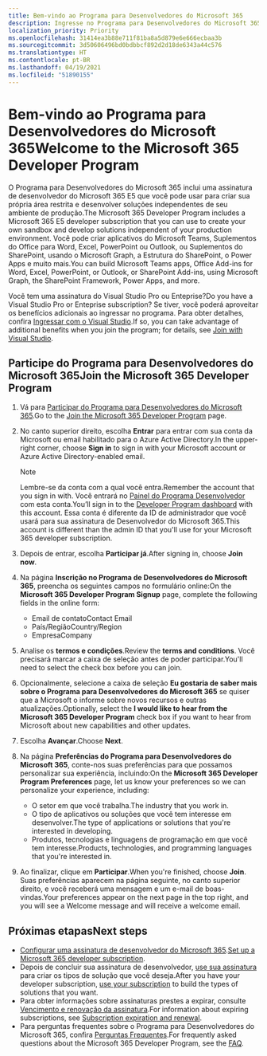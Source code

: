 ```yaml
---
title: Bem-vindo ao Programa para Desenvolvedores do Microsoft 365
description: Ingresse no Programa para Desenvolvedores do Microsoft 365 para desenvolver soluções do Microsoft 365 independentemente de seu ambiente de produção.
localization_priority: Priority
ms.openlocfilehash: 31414ea3b88e711f81ba8a5d879e6e666ecbaa3b
ms.sourcegitcommit: 3d50606496bd0bdbbcf892d2d18de6343a44c576
ms.translationtype: HT
ms.contentlocale: pt-BR
ms.lasthandoff: 04/19/2021
ms.locfileid: "51890155"
---
```

# <a name="welcome-to-the-microsoft-365-developer-program"></a><span data-ttu-id="7ff08-103">Bem-vindo ao Programa para Desenvolvedores do Microsoft 365</span><span class="sxs-lookup"><span data-stu-id="7ff08-103">Welcome to the Microsoft 365 Developer Program</span></span>

<span data-ttu-id="7ff08-104">O Programa para Desenvolvedores do Microsoft 365 inclui uma assinatura de desenvolvedor do Microsoft 365 E5 que você pode usar para criar sua própria área restrita e desenvolver soluções independentes de seu ambiente de produção.</span><span class="sxs-lookup"><span data-stu-id="7ff08-104">The Microsoft 365 Developer Program includes a Microsoft 365 E5 developer subscription that you can use to create your own sandbox and develop solutions independent of your production environment.</span></span> <span data-ttu-id="7ff08-105">Você pode criar aplicativos do Microsoft Teams, Suplementos do Office para Word, Excel, PowerPoint ou Outlook, ou Suplementos do SharePoint, usando o Microsoft Graph, a Estrutura do SharePoint, o Power Apps e muito mais.</span><span class="sxs-lookup"><span data-stu-id="7ff08-105">You can build Microsoft Teams apps, Office Add-ins for Word, Excel, PowerPoint, or Outlook, or SharePoint Add-ins, using Microsoft Graph, the SharePoint Framework, Power Apps, and more.</span></span>

<span data-ttu-id="7ff08-106">Você tem uma assinatura do Visual Studio Pro ou Enteprise?</span><span class="sxs-lookup"><span data-stu-id="7ff08-106">Do you have a Visual Studio Pro or Enteprise subscription?</span></span> <span data-ttu-id="7ff08-107">Se tiver, você poderá aproveitar os benefícios adicionais ao ingressar no programa. Para obter detalhes, confira [Ingressar com o Visual Studio](join-with-visual-studio.md).</span><span class="sxs-lookup"><span data-stu-id="7ff08-107">If so, you can take advantage of additional benefits when you join the program; for details, see [Join with Visual Studio](join-with-visual-studio.md).</span></span>

## <a name="join-the-microsoft-365-developer-program"></a><span data-ttu-id="7ff08-108">Participe do Programa para Desenvolvedores do Microsoft 365</span><span class="sxs-lookup"><span data-stu-id="7ff08-108">Join the Microsoft 365 Developer Program</span></span>

1. <span data-ttu-id="7ff08-109">Vá para [Participar do Programa para Desenvolvedores do Microsoft 365](https://developer.microsoft.com/pt-BR/microsoft-365/dev-program).</span><span class="sxs-lookup"><span data-stu-id="7ff08-109">Go to the [Join the Microsoft 365 Developer Program](https://developer.microsoft.com/pt-BR/microsoft-365/dev-program) page.</span></span> 

2. <span data-ttu-id="7ff08-110">No canto superior direito, escolha **Entrar** para entrar com sua conta da Microsoft ou email habilitado para o Azure Active Directory.</span><span class="sxs-lookup"><span data-stu-id="7ff08-110">In the upper-right corner, choose **Sign in** to sign in with your Microsoft account or Azure Active Directory-enabled email.</span></span>

    > [!NOTE]
    > <span data-ttu-id="7ff08-111">Lembre-se da conta com a qual você entra.</span><span class="sxs-lookup"><span data-stu-id="7ff08-111">Remember the account that you sign in with.</span></span> <span data-ttu-id="7ff08-112">Você entrará no [Painel do Programa Desenvolvedor](https://developer.microsoft.com/office/profile) com esta conta.</span><span class="sxs-lookup"><span data-stu-id="7ff08-112">You’ll sign in to the [Developer Program dashboard](https://developer.microsoft.com/office/profile) with this account.</span></span> <span data-ttu-id="7ff08-113">Essa conta é diferente da ID de administrador que você usará para sua assinatura de Desenvolvedor do Microsoft 365.</span><span class="sxs-lookup"><span data-stu-id="7ff08-113">This account is different than the admin ID that you'll use for your Microsoft 365 developer subscription.</span></span>

3. <span data-ttu-id="7ff08-114">Depois de entrar, escolha **Participar já**.</span><span class="sxs-lookup"><span data-stu-id="7ff08-114">After signing in, choose **Join now**.</span></span>

4. <span data-ttu-id="7ff08-115">Na página **Inscrição no Programa de Desenvolvedores do Microsoft 365**, preencha os seguintes campos no formulário online:</span><span class="sxs-lookup"><span data-stu-id="7ff08-115">On the **Microsoft 365 Developer Program Signup** page, complete the following fields in the online form:</span></span>

    - <span data-ttu-id="7ff08-116">Email de contato</span><span class="sxs-lookup"><span data-stu-id="7ff08-116">Contact Email</span></span>
    - <span data-ttu-id="7ff08-117">País/Região</span><span class="sxs-lookup"><span data-stu-id="7ff08-117">Country/Region</span></span>
    - <span data-ttu-id="7ff08-118">Empresa</span><span class="sxs-lookup"><span data-stu-id="7ff08-118">Company</span></span>

5. <span data-ttu-id="7ff08-119">Analise os **termos e condições**.</span><span class="sxs-lookup"><span data-stu-id="7ff08-119">Review the **terms and conditions**.</span></span> <span data-ttu-id="7ff08-120">Você precisará marcar a caixa de seleção antes de poder participar.</span><span class="sxs-lookup"><span data-stu-id="7ff08-120">You'll need to select the check box before you can join.</span></span>

6. <span data-ttu-id="7ff08-121">Opcionalmente, selecione a caixa de seleção **Eu gostaria de saber mais sobre o Programa para Desenvolvedores do Microsoft 365** se quiser que a Microsoft o informe sobre novos recursos e outras atualizações.</span><span class="sxs-lookup"><span data-stu-id="7ff08-121">Optionally, select the **I would like to hear from the Microsoft 365 Developer Program** check box if you want to hear from Microsoft about new capabilities and other updates.</span></span> 

7. <span data-ttu-id="7ff08-122">Escolha **Avançar**.</span><span class="sxs-lookup"><span data-stu-id="7ff08-122">Choose **Next**.</span></span>

8. <span data-ttu-id="7ff08-123">Na página **Preferências do Programa para Desenvolvedores do Microsoft 365**, conte-nos suas preferências para que possamos personalizar sua experiência, incluindo:</span><span class="sxs-lookup"><span data-stu-id="7ff08-123">On the **Microsoft 365 Developer Program Preferences** page, let us know your preferences so we can personalize your experience, including:</span></span>

    - <span data-ttu-id="7ff08-124">O setor em que você trabalha.</span><span class="sxs-lookup"><span data-stu-id="7ff08-124">The industry that you work in.</span></span>
    - <span data-ttu-id="7ff08-125">O tipo de aplicativos ou soluções que você tem interesse em desenvolver.</span><span class="sxs-lookup"><span data-stu-id="7ff08-125">The type of applications or solutions that you're interested in developing.</span></span>
    - <span data-ttu-id="7ff08-126">Produtos, tecnologias e linguagens de programação em que você tem interesse.</span><span class="sxs-lookup"><span data-stu-id="7ff08-126">Products, technologies, and programming languages that you're interested in.</span></span>

9. <span data-ttu-id="7ff08-127">Ao finalizar, clique em **Participar**.</span><span class="sxs-lookup"><span data-stu-id="7ff08-127">When you're finished, choose **Join**.</span></span> <span data-ttu-id="7ff08-128">Suas preferências aparecem na página seguinte, no canto superior direito, e você receberá uma mensagem e um e-mail de boas-vindas.</span><span class="sxs-lookup"><span data-stu-id="7ff08-128">Your preferences appear on the next page in the top right, and you will see a Welcome message and will receive a welcome email.</span></span>



## <a name="next-steps"></a><span data-ttu-id="7ff08-129">Próximas etapas</span><span class="sxs-lookup"><span data-stu-id="7ff08-129">Next steps</span></span>

- <span data-ttu-id="7ff08-130">[Configurar uma assinatura de desenvolvedor do Microsoft 365](microsoft-365-developer-program-get-started.md).</span><span class="sxs-lookup"><span data-stu-id="7ff08-130">[Set up a Microsoft 365 developer subscription](microsoft-365-developer-program-get-started.md).</span></span> 
- <span data-ttu-id="7ff08-131">Depois de concluir sua assinatura de desenvolvedor, [use sua assinatura](build-microsoft-365-solutions.md) para criar os tipos de solução que você deseja.</span><span class="sxs-lookup"><span data-stu-id="7ff08-131">After you have your developer subscription, [use your subscription](build-microsoft-365-solutions.md) to build the types of solutions that you want.</span></span>
- <span data-ttu-id="7ff08-132">Para obter informações sobre assinaturas prestes a expirar, consulte [Vencimento e renovação da assinatura](subscription-expiration-and-renewal.md).</span><span class="sxs-lookup"><span data-stu-id="7ff08-132">For information about expiring subscriptions, see [Subscription expiration and renewal](subscription-expiration-and-renewal.md).</span></span>
- <span data-ttu-id="7ff08-133">Para perguntas frequentes sobre o Programa para Desenvolvedores do Microsoft 365, confira [Perguntas Frequentes](microsoft-365-developer-program-faq.md).</span><span class="sxs-lookup"><span data-stu-id="7ff08-133">For frequently asked questions about the Microsoft 365 Developer Program, see the [FAQ](microsoft-365-developer-program-faq.md).</span></span>


